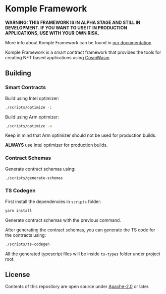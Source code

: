 # Komple Framework

**WARNING: THIS FRAMEWORK IS IN ALPHA STAGE AND STILL IN DEVELOPMENT. IF YOU WANT TO USE IT IN PRODUCTION APPLICATIONS, USE WITH YOUR OWN RISK.**

More info about Komple Framework can be found in [our documentation](https://docs.komple.io/komple-framework/overview).

Komple Framework is a smart contract framework that provides the tools for creating NFT based applications using [CosmWasm](https://cosmwasm.com).

## Building

### Smart Contracts

Build using Intel optimizer:

```bash
./scripts/optimize -i
```

Build using Arm optimizer:

```bash
./scripts/optimize -a
```

Keep in mind that Arm optimizer should not be used for production builds. 

**ALWAYS** use Intel optimizer for production builds.

### Contract Schemas

Generate contract schemas using:

```bash
./scripts/generate-schemas
```

### TS Codegen

First install the dependencies in `scripts` folder:

```bash
yarn install
```

Generate contract schemas with the previous command.

After generating the contract schemas, you can generate the TS code for the contracts using:

```bash
./scripts/ts-codegen
```

All the generated typescript files will be inside `ts-types` folder under project root.

## License

Contents of this repository are open source under [Apache-2.0](https://www.apache.org/licenses/LICENSE-2.0) or later.
